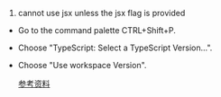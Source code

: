 1. cannot use jsx unless the jsx flag is provided

- Go to the command palette CTRL+Shift+P.
- Choose "TypeScript: Select a TypeScript Version...".
- Choose "Use workspace Version".

    [参考资料](https://stackoverflow.com/questions/50432556/cannot-use-jsx-unless-the-jsx-flag-is-provided)
